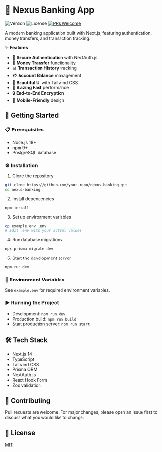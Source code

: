# 🏦 Nexus Banking App

![Version](https://img.shields.io/badge/version-1.0.0-blue.svg)
![License](https://img.shields.io/badge/license-MIT-blue.svg)
[![PRs Welcome](https://img.shields.io/badge/PRs-welcome-brightgreen.svg)](http://makeapullrequest.com)

A modern banking application built with Next.js, featuring authentication, money transfers, and transaction tracking.

✨ **Features**

- 🔐 **Secure Authentication** with NextAuth.js
- 💸 **Money Transfer** functionality
- 📊 **Transaction History** tracking
- 💳 **Account Balance** management
- 🎨 **Beautiful UI** with Tailwind CSS
- 🚀 **Blazing Fast** performance
- 🔒 **End-to-End Encryption**
- 📱 **Mobile-Friendly** design

## 🚀 Getting Started

### 📋 Prerequisites

- Node.js 18+
- npm 9+
- PostgreSQL database

### ⚙️ Installation

1. Clone the repository
```bash
git clone https://github.com/your-repo/nexus-banking.git
cd nexus-banking
```

2. Install dependencies
```bash
npm install
```

3. Set up environment variables
```bash
cp example.env .env
# Edit .env with your actual values
```

4. Run database migrations
```bash
npx prisma migrate dev
```

5. Start the development server
```bash
npm run dev
```

### 🔑 Environment Variables

See `example.env` for required environment variables.

### ▶️ Running the Project

- Development: `npm run dev`
- Production build: `npm run build`
- Start production server: `npm run start`

## 🛠️ Tech Stack

- Next.js 14
- TypeScript
- Tailwind CSS
- Prisma ORM
- NextAuth.js
- React Hook Form
- Zod validation

## 🤝 Contributing

Pull requests are welcome. For major changes, please open an issue first to discuss what you would like to change.

## 📄 License

[MIT](https://choosealicense.com/licenses/mit/)
